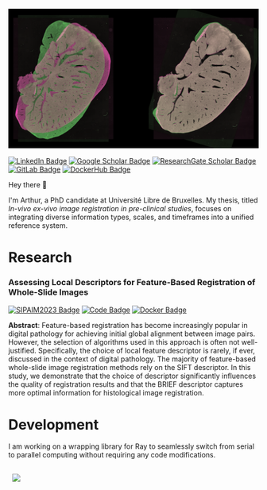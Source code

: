 ![aelskens' Banner](./assets/GitHubHeader.png)

[![LinkedIn Badge](https://img.shields.io/badge/LinkedIn-0077B5?style=for-the-badge&logo=linkedin)](https://www.linkedin.com/in/arthurelskens/)
[![Google Scholar Badge](https://img.shields.io/badge/Scholar-4285F4?style=for-the-badge&logo=googlescholar&logoColor=white)](https://scholar.google.com/citations?hl=fr&user=X48FKD4AAAAJ)
[![ResearchGate Scholar Badge](https://img.shields.io/badge/ResearchGate-00ccbb?style=for-the-badge&logo=researchgate&logoColor=white)](https://www.researchgate.net/profile/Arthur-Elskens)
[![GitLab Badge](https://img.shields.io/badge/GitLab-330F63?style=for-the-badge&logo=gitlab)](https://gitlab.com/aelskens)
[![DockerHub Badge](https://img.shields.io/badge/DockerHub-1D63ED?style=for-the-badge&logo=docker&logoColor=white)
](https://hub.docker.com/u/aelskens)

Hey there 👋

I'm Arthur, a PhD candidate at Université Libre de Bruxelles. My thesis, titled *In-vivo ex-vivo image registration in pre-clinical studies*, focuses on integrating diverse information types, scales, and timeframes into a unified reference system.

# Research

### Assessing Local Descriptors for Feature-Based Registration of Whole-Slide Images

[![SIPAIM2023 Badge](https://img.shields.io/badge/DOI-10.1109%2FSIPAIM56729.2023.10373514-3670A0?style=flat)](https://doi.org/10.1109/SIPAIM56729.2023.10373514)
[![Code Badge](https://img.shields.io/badge/code-3670A0?style=flat&logo=python&logoColor=ffdd54&labelColor=grey)](https://gitlab.com/prother-wal_ulb_lis_mnu/feature-based_registration/-/tree/sipaim23?ref_type=heads)
[![Docker Badge](https://img.shields.io/badge/image-3670A0?style=flat&logo=docker&labelColor=grey)
](https://hub.docker.com/layers/aelskens/feature/sipaim23/images/sha256-d895ada3483f87f1298d4477241af7a7f2dfed1ad4ba7fd2b8615480d05440ff?context=repo)

**Abstract**: Feature-based registration has become increasingly popular in digital pathology for achieving initial global alignment between image pairs. However, the selection of algorithms used in this approach is often not well-justified. Specifically, the choice of local feature descriptor is rarely, if ever, discussed in the context of digital pathology. The majority of feature-based whole-slide image registration methods rely on the SIFT descriptor. In this study, we demonstrate that the choice of descriptor significantly influences the quality of registration results and that the BRIEF descriptor captures more optimal information for histological image registration.

# Development

I am working on a wrapping library for Ray to seamlessly switch from serial to parallel computing without requiring any code modifications.

<a href="https://github.com/aelskens/ray-ease">
  <img align="center" style="margin:1rem 0.5rem" src="https://github-readme-stats.vercel.app/api/pin/?username=aelskens&repo=ray-ease" />
</a>
